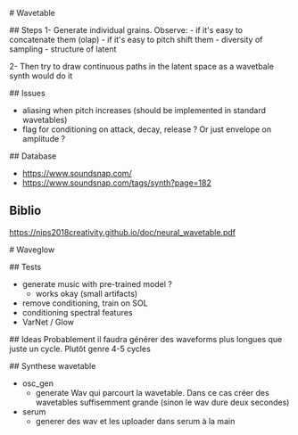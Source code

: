 # Wavetable

## Steps
1- Generate individual grains.
 Observe:
	- if it's easy to concatenate them (olap)
 	- if it's easy to pitch shift them
 	- diversity of sampling
 	- structure of latent

2- Then try to draw continuous paths in the latent space as a wavetbale synth would do it

## Issues 
- aliasing when pitch increases (should be implemented in standard wavetables)
- flag for conditioning on attack, decay, release ? Or just envelope on amplitude ?

## Database
- https://www.soundsnap.com/
- https://www.soundsnap.com/tags/synth?page=182

## Biblio
https://nips2018creativity.github.io/doc/neural_wavetable.pdf 

# Waveglow

## Tests
- generate music with pre-trained model ?
    - works okay (small artifacts)
- remove conditioning, train on SOL
- conditioning spectral features
- VarNet / Glow

## Ideas
Probablement il faudra générer des waveforms plus longues que juste un cycle. Plutôt genre 4-5 cycles

## Synthese wavetable
- osc_gen
    - generate Wav qui parcourt la wavetable. Dans ce cas créer des wavetables suffisemment grande (sinon le wav dure deux secondes)
- serum
    - generer des wav et les uploader dans serum à la main